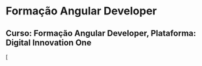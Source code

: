# Formação Angular Developer
## Curso: Formação Angular Developer, Plataforma: Digital Innovation One
[
